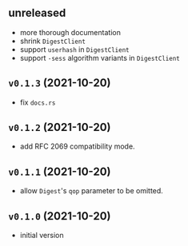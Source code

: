 ## unreleased

*   more thorough documentation
*   shrink `DigestClient`
*   support `userhash` in `DigestClient`
*   support `-sess` algorithm variants in `DigestClient`

## `v0.1.3` (2021-10-20)

*   fix `docs.rs`

## `v0.1.2` (2021-10-20)

*   add RFC 2069 compatibility mode.

## `v0.1.1` (2021-10-20)

*   allow `Digest`'s `qop` parameter to be omitted.

## `v0.1.0` (2021-10-20)

*   initial version
